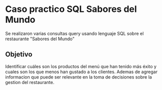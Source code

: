 # Caso practico SQL Sabores del Mundo

Se realizaron varias consultas query usando lenguaje SQL sobre el restaurante "Sabores del Mundo" 

## Objetivo
Identificar cuáles son los productos del menú que han tenido más éxito y cuales son los que menos han gustado a los clientes.
Ademas de agregar informacion que puede ser relevante en la toma de decisiones sobre la gestion del restaurante.

